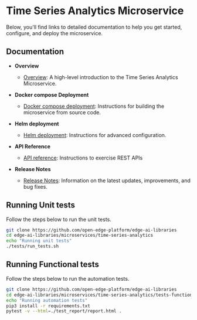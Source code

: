 # Time Series Analytics Microservice

Below, you'll find links to detailed documentation to help you get started, configure, and deploy the microservice.

## Documentation

- **Overview**
  - [Overview](docs/user-guide/Overview.md): A high-level introduction to the Time Series Analytics Microservice.

- **Docker compose Deployment**
  - [Docker compose deployment](docs/user-guide/get-started.md): Instructions for building the microservice from source code.

- **Helm deployment**
  - [Helm deployment](./docs/user-guide/how-to-deploy-with-helm.md): Instructions for advanced configuration.

- **API Reference**
  - [API reference](./docs/user-guide/how-to-access-api.md): Instructions to exercise REST APIs

- **Release Notes**
  - [Release Notes](docs/user-guide/release_notes/Overview.md): Information on the latest updates, improvements, and bug fixes.

## Running Unit tests

Follow the steps below to run the unit tests.

```bash
git clone https://github.com/open-edge-platform/edge-ai-libraries
cd edge-ai-libraries/microservices/time-series-analytics
echo "Running unit tests"
./tests/run_tests.sh
```

## Running Functional tests

Follow the steps below to run the automation tests.
```bash
git clone https://github.com/open-edge-platform/edge-ai-libraries
cd edge-ai-libraries/microservices/time-series-analytics/tests-functional
echo "Running automation tests"
pip3 install -r requirements.txt
pytest -v --html=./test_report/report.html .
```
